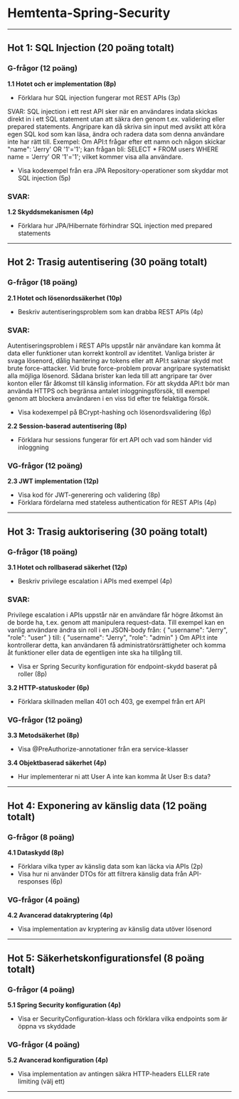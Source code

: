 # Hemtenta-Spring-Security

---

## Hot 1: SQL Injection (20 poäng totalt)

### G-frågor (12 poäng)

**1.1 Hotet och er implementation (8p)**
- Förklara hur SQL injection fungerar mot REST APIs (3p)

SVAR: SQL injection i ett rest API sker när en användares indata skickas direkt in i ett SQL statement utan att säkra den genom t.ex. validering eller prepared statements. Angripare kan då skriva sin input med avsikt att köra egen SQL kod som kan läsa, ändra och radera data som denna användare inte har rätt till. Exempel: Om API:t frågar efter ett namn och någon skickar "name": 'Jerry' OR '1'='1'; kan frågan bli:
SELECT * FROM users WHERE name = 'Jerry' OR '1'='1'; vilket kommer visa alla användare. 

- Visa kodexempel från era JPA Repository-operationer som skyddar mot SQL injection (5p)

### SVAR: 

**1.2 Skyddsmekanismen (4p)**
- Förklara hur JPA/Hibernate förhindrar SQL injection med prepared statements

---

## Hot 2: Trasig autentisering (30 poäng totalt)

### G-frågor (18 poäng)

**2.1 Hotet och lösenordssäkerhet (10p)**
- Beskriv autentiseringsproblem som kan drabba REST APIs (4p)

### SVAR: 
Autentiseringsproblem i REST APIs uppstår när användare kan komma åt data eller funktioner utan korrekt kontroll av identitet. Vanliga brister är svaga lösenord, dålig hantering av tokens eller att API:t saknar skydd mot brute force-attacker. Vid brute force-problem provar angripare systematiskt alla möjliga lösenord. Sådana brister kan leda till att angripare tar över konton eller får åtkomst till känslig information. För att skydda API:t bör man använda HTTPS och begränsa antalet inloggningsförsök, till exempel genom att blockera användaren i en viss tid efter tre felaktiga försök.

- Visa kodexempel på BCrypt-hashing och lösenordsvalidering (6p)

**2.2 Session-baserad autentisering (8p)**
- Förklara hur sessions fungerar för ert API och vad som händer vid inloggning

### VG-frågor (12 poäng)

**2.3 JWT implementation (12p)**
- Visa kod för JWT-generering och validering (8p)
- Förklara fördelarna med stateless authentication för REST APIs (4p)

---

## Hot 3: Trasig auktorisering (30 poäng totalt)

### G-frågor (18 poäng)

**3.1 Hotet och rollbaserad säkerhet (12p)**
- Beskriv privilege escalation i APIs med exempel (4p)
  
### SVAR: 
Privilege escalation i APIs uppstår när en användare får högre åtkomst än de borde ha, t.ex. genom att manipulera request-data. Till exempel kan en vanlig användare ändra sin roll i en JSON-body från:
{
  "username": "Jerry",
  "role": "user"
}
till: 
{
  "username": "Jerry",
  "role": "admin"
}
Om API:t inte kontrollerar detta, kan användaren få administratörsrättigheter och komma åt funktioner eller data de egentligen inte ska ha tillgång till.

- Visa er Spring Security konfiguration för endpoint-skydd baserat på roller (8p)

**3.2 HTTP-statuskoder (6p)**
- Förklara skillnaden mellan 401 och 403, ge exempel från ert API

### VG-frågor (12 poäng)

**3.3 Metodsäkerhet (8p)**
- Visa @PreAuthorize-annotationer från era service-klasser

**3.4 Objektbaserad säkerhet (4p)**
- Hur implementerar ni att User A inte kan komma åt User B:s data?

---

## Hot 4: Exponering av känslig data (12 poäng totalt)

### G-frågor (8 poäng)

**4.1 Dataskydd (8p)**
- Förklara vilka typer av känslig data som kan läcka via APIs (2p)
- Visa hur ni använder DTOs för att filtrera känslig data från API-responses (6p)

### VG-frågor (4 poäng)

**4.2 Avancerad datakryptering (4p)**
- Visa implementation av kryptering av känslig data utöver lösenord

---

## Hot 5: Säkerhetskonfigurationsfel (8 poäng totalt)

### G-frågor (4 poäng)

**5.1 Spring Security konfiguration (4p)**
- Visa er SecurityConfiguration-klass och förklara vilka endpoints som är öppna vs skyddade

### VG-frågor (4 poäng)

**5.2 Avancerad konfiguration (4p)**
- Visa implementation av antingen säkra HTTP-headers ELLER rate limiting (välj ett)

---
